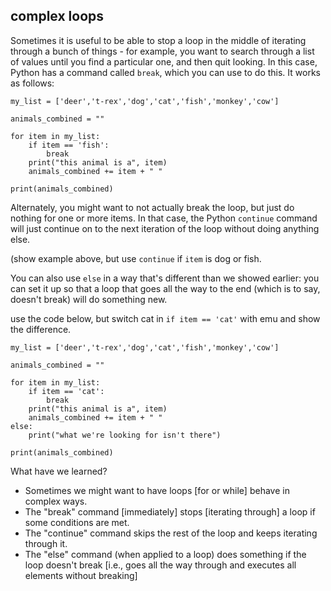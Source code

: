 ## complex loops

Sometimes it is useful to be able to stop a loop in the middle of iterating through a bunch of things - for example, you want to search through a list of values until you find a particular one, and then quit looking.  In this case, Python has a command called ```break```, which you can use to do this.  It works as follows:

```
my_list = ['deer','t-rex','dog','cat','fish','monkey','cow']

animals_combined = ""

for item in my_list:
    if item == 'fish':
        break
    print("this animal is a", item)
    animals_combined += item + " "

print(animals_combined)
```

Alternately, you might want to not actually break the loop, but just do nothing for one or more items.  In that case, the Python ```continue``` command will just continue on to the next iteration of the loop without doing anything else.

(show example above, but use ```continue``` if ```item``` is dog or fish.

You can also use ```else``` in a way that's different than we showed earlier: you can set it up so that a loop that goes all the way to the end (which is to say, doesn't break) will do something new.

use the code below, but switch cat in ```if item == 'cat'``` with emu and show the difference.


```
my_list = ['deer','t-rex','dog','cat','fish','monkey','cow']

animals_combined = ""

for item in my_list:
    if item == 'cat':
        break
    print("this animal is a", item)
    animals_combined += item + " "
else:
    print("what we're looking for isn't there")

print(animals_combined)
```

What have we learned?

* Sometimes we might want to have loops [for or while] behave in complex ways.
* The "break" command [immediately] stops [iterating through] a loop if some conditions are met.
* The "continue" command skips the rest of the loop and keeps iterating through it.
* The "else" command (when applied to a loop) does something if the loop doesn't break [i.e., goes all the way through and executes all elements without breaking]